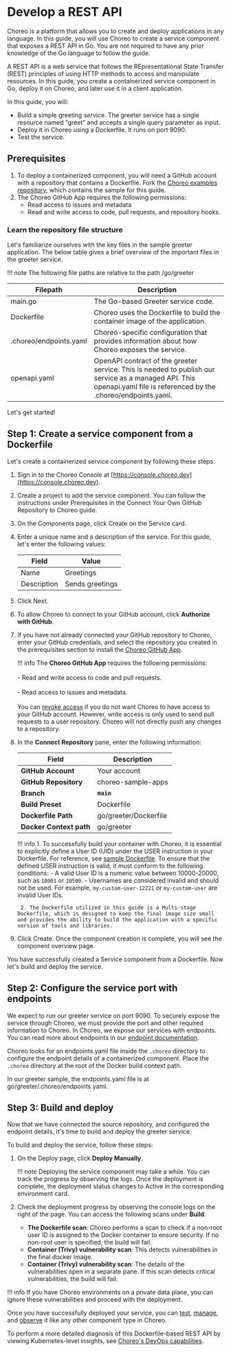 # Develop a REST API

Choreo is a platform that allows you to create and deploy applications in any language.  In this guide, you will use Choreo to create a service component that exposes a REST API in Go. You are not required to have any prior knowledge of the Go language to follow the guide. 

A REST API is a web service that follows the REpresentational State Transfer (REST) principles of using HTTP methods to access and manipulate resources. In this guide, you create a containerized service component in Go, deploy it on Choreo, and later use it in a client application.

In this guide, you will:

- Build a simple greeting service. The greeter service has a single resource named “greet” and accepts a single query parameter as input.
- Deploy it in Choreo using a Dockerfile. It runs on port 9090.
- Test the service.

## Prerequisites

1. To deploy a containerized component, you will need a GitHub account with a repository that contains a Dockerfile. Fork the [Choreo examples repository](https://github.com/wso2/choreo-sample-apps/), which contains the sample for this guide.
2. The Choreo GitHub App requires the following permissions:
    - Read access to issues and metadata
    - Read and write access to code, pull requests, and repository hooks.

### Learn the repository file structure

Let's familiarize ourselves with the key files in the sample greeter application. The below table gives a brief overview of the important files in the greeter service.

!!! note 
    The following file paths are relative to the path <sample-repository-dir>/go/greeter

|Filepath               |Description                                                                   |
|-----------------------|------------------------------------------------------------------------------|
| main.go               | The Go-based Greeter service code.
| Dockerfile            | Choreo uses the Dockerfile to build the container image of the application.  |
|.choreo/endpoints.yaml | Choreo-specific configuration that provides information about how Choreo exposes the service.|
|openapi.yaml           | OpenAPI contract of the greeter service. This is needed to publish our service as a managed API. This openapi.yaml file is referenced by the .choreo/endpoints.yaml.|

Let's get started!

## Step 1: Create a service component from a Dockerfile

Let's create a containerized service component by following these steps:

1. Sign in to the Choreo Console at [https://console.choreo.dev](https://console.choreo.dev).
2. Create a project to add the service component. You can follow the instructions under Prerequisites in the Connect Your Own GitHub Repository to Choreo guide.
3. On the Components page, click Create on the Service card.
4. Enter a unique name and a description of the service. For this guide, let's enter the following values:

    |Field          |     Value              |
    |---------------|------------------------|
    |Name           | Greetings              |
    |Description    | Sends greetings        |

5. Click Next.
6. To allow Choreo to connect to your GitHub account, click **Authorize with GitHub**.
7. If you have not already connected your GitHub repository to Choreo, enter your GitHub credentials, and select the repository you created in the prerequisites section to install the [Choreo GitHub App](https://github.com/marketplace/choreo-apps).

    !!! info
         The **Choreo GitHub App** requires the following permissions:<br/><br/>- Read and write access to code and pull requests.<br/><br/>- Read access to issues and metadata.<br/><br/>You can [revoke access](https://docs.github.com/en/authentication/keeping-your-account-and-data-secure/reviewing-your-authorized-integrations#reviewing-your-authorized-github-apps) if you do not want Choreo to have access to your GitHub account. However, write access is only used to send pull requests to a user repository. Choreo will not directly push any changes to a repository.


8. In the **Connect Repository** pane, enter the following information:

    | **Field**             | **Description**                               |
    |-----------------------|-----------------------------------------------|
    | **GitHub Account**    | Your account                                  |
    | **GitHub Repository** | choreo-sample-apps |
    | **Branch**            | **`main`**                               |
    | **Build Preset**      | Dockerfile|
    | **Dockerfile Path**       | go/greeter/Dockerfile |
    | **Docker Context path**              | go/greeter |

    !!! info
        1.  To successfully build your container with Choreo, it is essential to explicitly define a User ID (UID) under the USER instruction in your Dockerfile. For reference, see [sample Dockerfile](https://github.com/wso2/choreo-sample-apps/blob/main/go/greeter/Dockerfile).
        To ensure that the defined USER instruction is valid, it must conform to the following conditions:
            - A valid User ID is a numeric value between 10000-20000, such as `10001` or `10500`.
            - Usernames are considered invalid and should not be used. For example, `my-custom-user-12221` or `my-custom-user` are invalid User IDs.

        2. The Dockerfile utilized in this guide is a Multi-stage Dockerfile, which is designed to keep the final image size small and provides the ability to build the application with a specific version of tools and libraries.

9. Click Create. Once the component creation is complete, you will see the component overview page.

You have successfully created a Service component from a Dockerfile. Now let's build and deploy the service.

## Step 2: Configure the service port with endpoints

We expect to run our greeter service on port 9090. To securely expose the service through Choreo, we must provide the port and other required information to Choreo. In Choreo, we expose our services with endpoints. You can read more about endpoints in our [endpoint documentation](https://wso2.com/choreo/docs/develop-components/develop-services/develop-a-service/#what-are-endpoints-in-service-components).

Choreo looks for an endpoints.yaml file inside the `.choreo` directory to configure the endpoint details of a containerized component. Place the `.choreo` directory at the root of the Docker build context path.

In our greeter sample, the endpoints.yaml file is at go/greeter/.choreo/endpoints.yaml. 

## Step 3: Build and deploy
Now that we have connected the source repository, and configured the endpoint details, it's time to build and deploy the greeter service.

To build and deploy the service, follow these steps:

1. On the Deploy page, click **Deploy Manually**.

    !!! note
        Deploying the service component may take a while. You can track the progress by observing the logs. Once the deployment is complete, the deployment status changes to Active in the corresponding environment card.

2. Check the deployment progress by observing the console logs on the right of the page.
    You can access the following scans under **Build**. 

    - **The Dockerfile scan**: Choreo performs a scan to check if a non-root user ID is assigned to the Docker container to ensure security. If no non-root user is specified, the build will fail.
    - **Container (Trivy) vulnerability scan**: This detects vulnerabilities in the final docker image. 
    -  **Container (Trivy) vulnerability scan**: The details of the vulnerabilities open in a separate pane. If this scan detects critical vulnerabilities, the build will fail.

!!! info
    If you have Choreo environments on a private data plane, you can ignore these vulnerabilities and proceed with the deployment.

Once you have successfully deployed your service, you can [test](../../testing/test-rest-endpoints-via-the-openapi-console.md), [manage](../../api-management/lifecycle-management.md), and [observe](../../monitoring-and-insights/observability-overview.md) it like any other component type in Choreo.

To perform a more detailed diagnosis of this Dockerfile-based REST API by viewing Kubernetes-level insights, see [Choreo's DevOps capabilities](../../devops-and-ci-cd/view-runtime-details.md).


